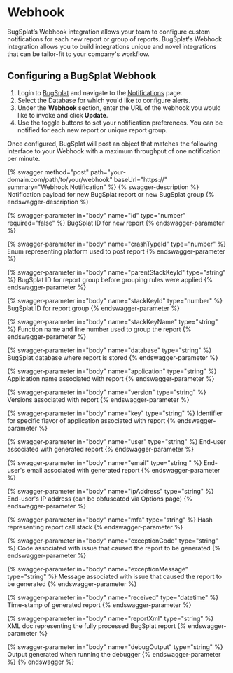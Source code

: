 # Webhook

BugSplat’s Webhook integration allows your team to configure custom notifications for each new report or group of reports. BugSplat's Webhook integration allows you to build integrations unique and novel integrations that can be tailor-fit to your company's workflow.

## Configuring a BugSplat Webhook <a href="#integrating-slack-with-bugsplat-docs" id="integrating-slack-with-bugsplat-docs"></a>

1. Login to [BugSplat](https://app.bugsplat.com/cognito/login) and navigate to the [Notifications](https://app.bugsplat.com/v2/database/integrations#notifications) page.
2. Select the Database for which you'd like to configure alerts.
3. Under the **Webhook** section, enter the URL of the webhook you would like to invoke and click **Update**.
4. Use the toggle buttons to set your notification preferences. You can be notified for each new report or unique report group.

Once configured, BugSplat will post an object that matches the following interface to your Webhook with a maximum throughput of one notification per minute.

{% swagger method="post" path="your-domain.com/path/to/your/webhook" baseUrl="https://" summary="Webhook Notification" %}
{% swagger-description %}
Notification payload for new BugSplat report or new BugSplat group
{% endswagger-description %}

{% swagger-parameter in="body" name="id" type="number" required="false" %}
BugSplat ID for new report
{% endswagger-parameter %}

{% swagger-parameter in="body" name="crashTypeId" type="number" %}
Enum representing platform used to post report
{% endswagger-parameter %}

{% swagger-parameter in="body" name="parentStackKeyId" type="string" %}
BugSplat ID for report group before grouping rules were applied
{% endswagger-parameter %}

{% swagger-parameter in="body" name="stackKeyId" type="number" %}
BugSplat ID for report group
{% endswagger-parameter %}

{% swagger-parameter in="body" name="stackKeyName" type="string" %}
Function name and line number used to group the report
{% endswagger-parameter %}

{% swagger-parameter in="body" name="database" type="string" %}
BugSplat database where report is stored
{% endswagger-parameter %}

{% swagger-parameter in="body" name="application" type="string" %}
Application name associated with report
{% endswagger-parameter %}

{% swagger-parameter in="body" name="version" type="string" %}
Versions associated with report
{% endswagger-parameter %}

{% swagger-parameter in="body" name="key" type="string" %}
Identifier for specific flavor of application associated with report
{% endswagger-parameter %}

{% swagger-parameter in="body" name="user" type="string" %}
End-user associated with generated report
{% endswagger-parameter %}

{% swagger-parameter in="body" name="email" type="string " %}
End-user's email associated with generated report
{% endswagger-parameter %}

{% swagger-parameter in="body" name="ipAddress" type="string" %}
End-user's IP address (can be obfuscated via Options page)
{% endswagger-parameter %}

{% swagger-parameter in="body" name="mfa" type="string" %}
Hash representing report call stack
{% endswagger-parameter %}

{% swagger-parameter in="body" name="exceptionCode" type="string" %}
Code associated with issue that caused the report to be generated
{% endswagger-parameter %}

{% swagger-parameter in="body" name="exceptionMessage" type="string" %}
Message associated with issue that caused the report to be generated
{% endswagger-parameter %}

{% swagger-parameter in="body" name="received" type="datetime" %}
Time-stamp of generated report
{% endswagger-parameter %}

{% swagger-parameter in="body" name="reportXml" type="string" %}
XML doc representing the fully processed BugSplat report
{% endswagger-parameter %}

{% swagger-parameter in="body" name="debugOutput" type="string" %}
Output generated when running the debugger
{% endswagger-parameter %}
{% endswagger %}
